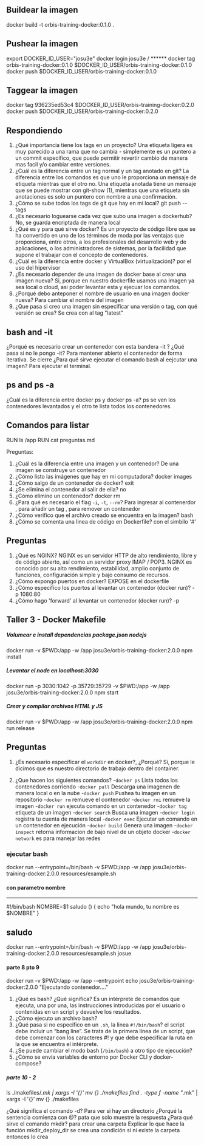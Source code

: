 ## Buildear la imagen
docker build -t orbis-training-docker:0.1.0 .

## Pushear la imagen
export DOCKER_ID_USER="josu3e"
docker login
    josu3e / ******
docker tag orbis-training-docker:0.1.0 $DOCKER_ID_USER/orbis-training-docker:0.1.0
docker push $DOCKER_ID_USER/orbis-training-docker:0.1.0

## Taggear la imagen
 docker tag 936235ed53c4 $DOCKER_ID_USER/orbis-training-docker:0.2.0
 docker push $DOCKER_ID_USER/orbis-training-docker:0.2.0

 ## Respondiendo
1. ¿Qué importancia tiene los tags en un proyecto?
    Una etiqueta ligera es muy parecido a una rama que no cambia - simplemente es un puntero a un commit específico, que puede permitir revertir cambio de manera mas facil y/o cambiar entre versiones.
2. ¿Cuál es la diferencia entre un tag normal y un tag anotado en git?
    La diferencia entre los comandos es que uno le proporciona un mensaje de etiqueta mientras que el otro no. Una etiqueta anotada tiene un mensaje que se puede mostrar con git-show (1), mientras que una etiqueta sin anotaciones es solo un puntero con nombre a una confirmación.
3. ¿Cómo se sube todos los tags de git que hay en mi local?
    git push --tags
4. ¿Es necesario loguearse cada vez que subo una imagen a dockerhub?
    No, se guarda encriptada de manera local
5. ¿Qué es y para qué sirve docker?
    Es un proyecto de código libre que se ha convertido en uno de los términos de moda por las ventajas que proporciona, entre otros, a los profesionales del desarrollo web y de aplicaciones, o los administradores de sistemas, por la facilidad que supone el trabajar con el concepto de contenedores.
6. ¿Cuál es la diferencia entre docker y VirtualBox (virtualización)?
    por el uso del hipervisor
7. ¿Es necesario depender de una imagen de docker base al crear una imagen nueva?
    Si, porque en nuestro dockerfile usamos una imagen ya sea local o cloud, asi poder levantar esta y ejecuar los comandos.
8. ¿Porqué debo anteponer el nombre de usuario en una imagen docker nueva?
    Para cambiar el nombre del imagen
9. ¿Que pasa si creo una imagen sin especificar una versión o tag, con qué versión se crea?
    Se crea con al tag "latest"

## bash and -it
¿Porqué es necesario crear un contenedor con esta bandera -it ? ¿Qué pasa si no le pongo -it?
Para mantener abierto el contenedor de forma iterativa. Se cierre
¿Para qué sirve ejecutar el comando bash al eejcutar una imagen?
Para ejecutar el terminal.

## ps and ps -a
 ¿Cuál es la diferencia entre docker ps y docker ps -a?
 ps se ven los contenedores levantados y el otro te lista todos los contenedores.

## Comandos para listar
 RUN ls /app
 RUN cat preguntas.md


 Preguntas:

1. ¿Cuál es la diferencia entre una imagen y un contenedor?
De una imagen se construye un contenedor
2. ¿Cómo listo las imágenes que hay en mi computadora?
docker images
3. ¿Cómo salgo de un contenedor de docker?
exit
4. ¿Se elimina el contenedor al salir de ella?
no
5. ¿Cómo elimino un contenedor?
docker rm
6. ¿Para qué es necesario el flag `-i`, `-t`, `--rm`?
Para ingresar al contenerdor , para añadir un tag , para remover un contenedor
7. ¿Cómo verifico que el archivo creado se encuentra en la imagen?
bash
8. ¿Cómo se comenta una linea de código en Dockerfile?
 con el simbilo '#'


 ## Preguntas
1. ¿Qué es NGINX?
    NGINX es un servidor HTTP de alto rendimiento, libre y de código abierto, así como un servidor proxy IMAP / POP3. NGINX es conocido por su alto rendimiento, estabilidad, amplio conjunto de funciones, configuración simple y bajo consumo de recursos.
2. ¿Cómo expongo puertos en docker?
    EXPOSE en el dockerfile
3. ¿Cómo especifico los puertos al levantar un contenedor (docker run)?
    -p 1080:80
4. ¿Cómo hago 'forward' al levantar un contenedor (docker run)?
    -p

## Taller 3 - Docker Makefile

##### Volumear e install dependencias package.json nodejs
docker run -v $PWD:/app -w /app josu3e/orbis-training-docker:2.0.0 npm install

##### Levantar el node en localhost:3030
docker run -p 3030:1042 -p 35729:35729 -v $PWD:/app -w /app josu3e/orbis-training-docker:2.0.0 npm start

##### Crear y compilar archivos HTML y JS
docker run -v $PWD:/app -w /app josu3e/orbis-training-docker:2.0.0 npm run release

 ## Preguntas
1. ¿Es necesario especificar el `workdir` en docker?, ¿Porqué?
    Si, porque le dicimos que es nuestro directorio de trabajo dentro del container.

2. ¿Que hacen los siguientes comandos? 
 -`docker ps`
 Lista todos los contenedores corriendo
 -`docker pull`
 Descarga una imagenen de manera local o en la nube
 -`docker push` 
Pushea tu imagen en un repositorio
 -`docker rm`
 remueve el contenedor 
 -`docker rmi`
 remueve la imagen
 -`docker run`
 ejecuta comando en un contenedor
 -`docker tag`
 etiqueta de un imagen
 -`docker search`
 Busca una imagen 
 -`docker login`
 registra tu cuenta de manera local
 -`docker exec`
Ejecutar un comando en un contenedor en ejecución
 -`docker build`
 Genera una imagen
 -`docker inspect`
 retorna informacion de bajo nivel de un objeto docker
 -`docker network`
 es para manejar las redes

### ejecutar bash
docker run --entrypoint=/bin/bash -v $PWD:/app -w /app josu3e/orbis-training-docker:2.0.0 resources/example.sh

#### con parametro nombre
---
#!/bin/bash
NOMBRE=$1
saludo () {
    echo "hola mundo, tu nombre es $NOMBRE"
}

saludo
---
docker run --entrypoint=/bin/bash -v $PWD:/app -w /app josu3e/orbis-training-docker:2.0.0 resources/example.sh josue

#### parte 8 pto 9
docker run -v $PWD:/app -w /app --entrypoint echo josu3e/orbis-training-docker:2.0.0 "Ejecutando contenedor...."

1. ¿Qué es bash? ¿Qué significa?
Es un intérprete de comandos que ejecuta, una por una, las instrucciones introducidas por el usuario o contenidas en un script y devuelve los resultados.
2. ¿Cómo ejecuto un archivo bash?
3. ¿Qué pasa si no especifico en un `.sh`, la linea `#!/bin/bash`?
el script debe incluir un “bang line”. Se trata de la primera línea de un script, que debe comenzar con los caracteres #! y que debe especificar la ruta en la que se encuentra el intérprete.
4. ¿Se puede cambiar el modo bash (`/bin/bash`) a otro tipo de ejecución?
5. ¿Cómo se envía variables de entorno por Docker CLI y docker-compose?


##### parte 10 - 2
ls ./makefiles/*.mk | xargs -I '{}' mv {} ./makefiles
find . -type f -name "*.mk" | xargs -I '{}' mv {} ./makefiles

¿Qué significa el comando -d?
Para ver si hay un directorio
¿Porqué la sentencia comienza con @?
pata que solo muestre la respuesta
¿Para qué sirve el comando mkdir?
para crear una carpeta
Explicar lo que hace la función mkdir_deploy_dir
se crea una condición si ni existe la carpeta entonces lo crea